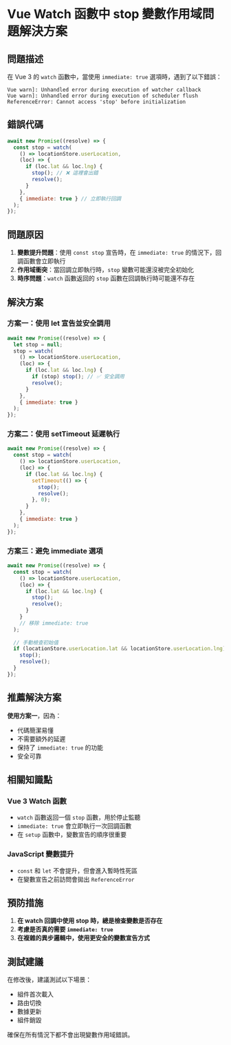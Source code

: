 # Vue Watch 函數中 stop 變數作用域問題解決方案

## 問題描述

在 Vue 3 的 `watch` 函數中，當使用 `immediate: true` 選項時，遇到了以下錯誤：

```
Vue warn]: Unhandled error during execution of watcher callback
Vue warn]: Unhandled error during execution of scheduler flush
ReferenceError: Cannot access 'stop' before initialization
```

## 錯誤代碼

```javascript
await new Promise((resolve) => {
  const stop = watch(
    () => locationStore.userLocation,
    (loc) => {
      if (loc.lat && loc.lng) {
        stop(); // ❌ 這裡會出錯
        resolve();
      }
    },
    { immediate: true } // 立即執行回調
  );
});
```

## 問題原因

1. **變數提升問題**：使用 `const stop` 宣告時，在 `immediate: true` 的情況下，回調函數會立即執行
2. **作用域衝突**：當回調立即執行時，`stop` 變數可能還沒被完全初始化
3. **時序問題**：`watch` 函數返回的 `stop` 函數在回調執行時可能還不存在

## 解決方案

### 方案一：使用 let 宣告並安全調用

```javascript
await new Promise((resolve) => {
  let stop = null;
  stop = watch(
    () => locationStore.userLocation,
    (loc) => {
      if (loc.lat && loc.lng) {
        if (stop) stop(); // ✅ 安全調用
        resolve();
      }
    },
    { immediate: true }
  );
});
```

### 方案二：使用 setTimeout 延遲執行

```javascript
await new Promise((resolve) => {
  const stop = watch(
    () => locationStore.userLocation,
    (loc) => {
      if (loc.lat && loc.lng) {
        setTimeout(() => {
          stop();
          resolve();
        }, 0);
      }
    },
    { immediate: true }
  );
});
```

### 方案三：避免 immediate 選項

```javascript
await new Promise((resolve) => {
  const stop = watch(
    () => locationStore.userLocation,
    (loc) => {
      if (loc.lat && loc.lng) {
        stop();
        resolve();
      }
    }
    // 移除 immediate: true
  );
  
  // 手動檢查初始值
  if (locationStore.userLocation.lat && locationStore.userLocation.lng) {
    stop();
    resolve();
  }
});
```

## 推薦解決方案

**使用方案一**，因為：
- 代碼簡潔易懂
- 不需要額外的延遲
- 保持了 `immediate: true` 的功能
- 安全可靠

## 相關知識點

### Vue 3 Watch 函數
- `watch` 函數返回一個 `stop` 函數，用於停止監聽
- `immediate: true` 會立即執行一次回調函數
- 在 `setup` 函數中，變數宣告的順序很重要

### JavaScript 變數提升
- `const` 和 `let` 不會提升，但會進入暫時性死區
- 在變數宣告之前訪問會拋出 `ReferenceError`

## 預防措施

1. **在 watch 回調中使用 stop 時，總是檢查變數是否存在**
2. **考慮是否真的需要 `immediate: true`**
3. **在複雜的異步邏輯中，使用更安全的變數宣告方式**

## 測試建議

在修改後，建議測試以下場景：
- 組件首次載入
- 路由切換
- 數據更新
- 組件銷毀

確保在所有情況下都不會出現變數作用域錯誤。 